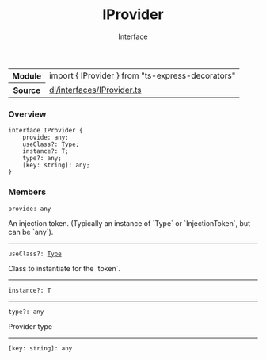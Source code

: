 <header class="symbol-info-header">    <h1 id="iprovider">IProvider</h1>    <label class="symbol-info-type-label interface">Interface</label>      </header>
<section class="symbol-info">      <table class="is-full-width">        <tbody>        <tr>          <th>Module</th>          <td>            <div class="lang-typescript">                <span class="token keyword">import</span> { IProvider }                 <span class="token keyword">from</span>                 <span class="token string">"ts-express-decorators"</span>                            </div>          </td>        </tr>        <tr>          <th>Source</th>          <td>            <a href="https://romakita.github.io/ts-express-decorators/#//blob/v2.3.5/src/di/interfaces/IProvider.ts#L0-L0">                di/interfaces/IProvider.ts            </a>        </td>        </tr>                </tbody>      </table>    </section>

### Overview

<pre><code class="typescript-lang"><span class="token keyword">interface</span> IProvider<T> <span class="token punctuation">{</span>
    provide<span class="token punctuation">:</span> <span class="token keyword">any</span><span class="token punctuation">;</span>
    useClass?<span class="token punctuation">:</span> <a href="#api/common/core/type"><span class="token">Type</span></a><T><span class="token punctuation">;</span>
    instance?<span class="token punctuation">:</span> T<span class="token punctuation">;</span>
    type?<span class="token punctuation">:</span> <span class="token keyword">any</span><span class="token punctuation">;</span>
    <span class="token punctuation">[</span>key<span class="token punctuation">:</span> <span class="token keyword">string</span><span class="token punctuation">]</span><span class="token punctuation">:</span> <span class="token keyword">any</span><span class="token punctuation">;</span>
<span class="token punctuation">}</span></code></pre>

### Members

<div class="method-overview"><pre><code class="typescript-lang">provide<span class="token punctuation">:</span> <span class="token keyword">any</span></code></pre></div>
An injection token. (Typically an instance of `Type` or `InjectionToken`, but can be `any`).
<hr />
<div class="method-overview"><pre><code class="typescript-lang">useClass?<span class="token punctuation">:</span> <a href="#api/common/core/type"><span class="token">Type</span></a><T></code></pre></div>
Class to instantiate for the `token`.
<hr />
<div class="method-overview"><pre><code class="typescript-lang">instance?<span class="token punctuation">:</span> T</code></pre></div>
<hr />
<div class="method-overview"><pre><code class="typescript-lang">type?<span class="token punctuation">:</span> <span class="token keyword">any</span></code></pre></div>
Provider type
<hr />
<div class="method-overview"><pre><code class="typescript-lang"><span class="token punctuation">[</span>key<span class="token punctuation">:</span> <span class="token keyword">string</span><span class="token punctuation">]</span><span class="token punctuation">:</span> <span class="token keyword">any</span></code></pre></div>
